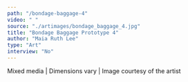 ```yaml
---
path: "/bondage-baggage-4"
video: " "
source: "./artimages/bondage_baggage_4.jpg"
title: "Bondage Baggage Prototype 4"
author: "Maia Ruth Lee"
type: "Art"
interview: "No"
---
```

Mixed media | Dimensions vary | Image courtesy of the artist